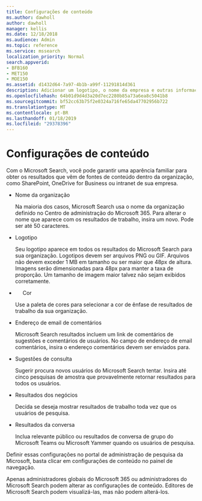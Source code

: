 ```yaml
---
title: Configurações de conteúdo
ms.author: dawholl
author: dawholl
manager: kellis
ms.date: 12/18/2018
ms.audience: Admin
ms.topic: reference
ms.service: mssearch
localization_priority: Normal
search.appverid:
- BFB160
- MET150
- MOE150
ms.assetid: d1432d64-7a97-4b1b-a99f-11291814d361
description: Adicionar um logotipo, o nome da empresa e outras informações para o Microsoft Search funcionam resultados
ms.openlocfilehash: 64b01d9d4d3a20d7ec2280b85a73a6ea8c5041b8
ms.sourcegitcommit: bf52cc63b75f2e0324a716fe65da47702956b722
ms.translationtype: MT
ms.contentlocale: pt-BR
ms.lasthandoff: 01/18/2019
ms.locfileid: "29378396"
---
```

# <a name="content-settings"></a>Configurações de conteúdo

Com o Microsoft Search, você pode garantir uma aparência familiar para obter os resultados que vêm de fontes de conteúdo dentro da organização, como SharePoint, OneDrive for Business ou intranet de sua empresa. 
  
- Nome da organização
    
    Na maioria dos casos, Microsoft Search usa o nome da organização definido no Centro de administração do Microsoft 365. Para alterar o nome que aparece com os resultados de trabalho, insira um novo. Pode ser até 50 caracteres.
    
- Logotipo
    
    Seu logotipo aparece em todos os resultados do Microsoft Search para sua organização. Logotipos devem ser arquivos PNG ou GIF. Arquivos não devem exceder 1 MB em tamanho ou ser maior que 48px de altura. Imagens serão dimensionadas para 48px para manter a taxa de proporção. Um tamanho de imagem maior talvez não sejam exibidos corretamente.
    
-      Cor
    
    Use a paleta de cores para selecionar a cor de ênfase de resultados de trabalho da sua organização.
    
- Endereço de email de comentários
    
    Microsoft Search resultados incluem um link de comentários de sugestões e comentários de usuários. No campo de endereço de email comentários, insira o endereço comentários devem ser enviados para.
    
- Sugestões de consulta
    
    Sugerir procura novos usuários do Microsoft Search tentar. Insira até cinco pesquisas de amostra que provavelmente retornar resultados para todos os usuários.
    
- Resultados dos negócios
    
    Decida se deseja mostrar resultados de trabalho toda vez que os usuários de pesquisa.
    
- Resultados da conversa
    
    Inclua relevante público ou resultados de conversa de grupo do Microsoft Teams ou Microsoft Yammer quando os usuários de pesquisa.
    
Definir essas configurações no portal de administração de pesquisa da Microsoft, basta clicar em configurações de conteúdo no painel de navegação.
  
Apenas administradores globais do Microsoft 365 ou administradores do Microsoft Search podem alterar as configurações de conteúdo. Editores de Microsoft Search podem visualizá-las, mas não podem alterá-los.


